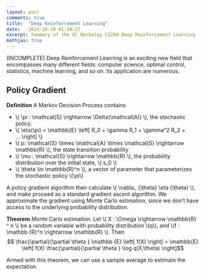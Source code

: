 ```yaml
---
layout: post
comments: true
title:  "Deep Reinforcement Learning"
date:   2015-10-20 01:28:27
excerpt: Summary of the UC Berkeley CS294 Deep Reinforcement Learning
mathjax: true
---
```


(INCOMPLETE)
Deep Reinforcement Learning is an exciting new field that encompasses many
different fields: computer science, optimal control, statistics, machine
learning, and so on. Its application are numerous.

## Policy Gradient
**Definition** A Markov Decision Process contains

* \\( \pi : \mathcal{S} \rightarrow \Delta(\mathcal(A)) \\), the stochastic policy. 
* \\( \eta(\pi) = \mathbb{E} \left[ R_0 + \gamma R\_1 + \gamma^2 R\_2 +  
   ... \right] \\)
* \\( p: \mathcal{S} \times \mathcal{A} \times \mathcal{S} \rightarrow \mathbb{R} \\), the state transition probability
* \\( \mu : \mathcal{S} \rightarrow \mathbb{R} \\), the probability distribution over the initial state, \\( s_0 \\)
* \\( \theta \in \mathbb{R}^n \\), a vector of parameter that parameterizes the stochastic policy \\(\pi\\)

A policy gradient algorithm then calculate \\( \nabla\_ {\theta} \eta (\theta) \\), and make proceed as a standard gradient ascent algorithm. We approximate the gradient using Monte Carlo estimation, since we don't have access to the underlying probability distribution. 

**Theorem** Monte Carlo estimation. Let \\( X : \Omega \rightarrow \mathbb{R} ^ n \\) be a random variable with probability distribution \\(q\\), and \\(f : \mathbb {R}^n \rightarrow \mathbb{R} \\). Then 
	$$ \frac{\partial}{\partial \theta } \mathbb {E} \left[ f(X) \right] = 
		\mathbb{E} \left[ f(X) \frac{\partial}{\partial \theta } 
		\log q(X;\theta) \right]$$

Armed with this theorem, we can use a sample average to estimate the expectation. 